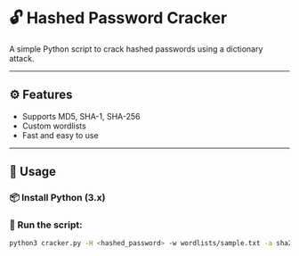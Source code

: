 # 🔓 Hashed Password Cracker

A simple Python script to crack hashed passwords using a dictionary attack.

---

## ⚙️ Features

- Supports MD5, SHA-1, SHA-256
- Custom wordlists
- Fast and easy to use

---

## 🚀 Usage

### 📦 Install Python (3.x)

### 🔧 Run the script:

```bash
python3 cracker.py -H <hashed_password> -w wordlists/sample.txt -a sha256

